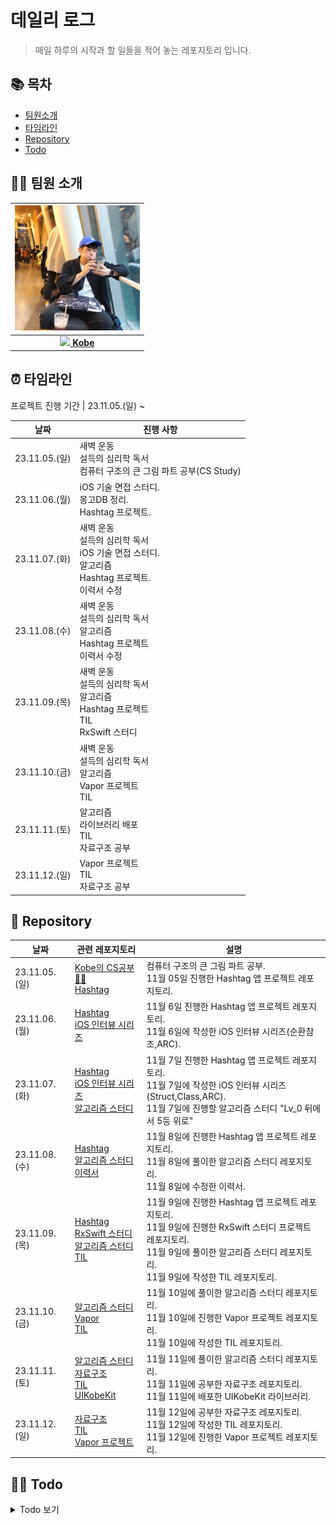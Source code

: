 # 데일리 로그
> 매일 하루의 시작과 할 일들을 적어 놓는 레포지토리 입니다.

## 📚 목차
- [팀원소개](#-팀원-소개)
- [타임라인](#-타임라인)
- [Repository](#-Repository)
- [Todo](#-Todo)

## 🧑‍💻 팀원 소개
| <img src="https://github.com/devKobe24/BranchTest/blob/main/IMG_5424.JPG?raw=true" width="200" height="200"/> |
| :-: |
| [<img src="https://hackmd.io/_uploads/SJEQuLsEh.png" width="20"/> **Kobe**](https://github.com/devKobe24) |

## ⏰ 타임라인
프로젝트 진행 기간 | 23.11.05.(일) ~ 

| 날짜 | 진행 사항 |
| -------- | -------- |
| 23.11.05.(일) | 새벽 운동</br> 설득의 심리학 독서</br>컴퓨터 구조의 큰 그림 파트 공부(CS Study)</br>|
| 23.11.06.(월) | iOS 기술 면접 스터디.</br>몽고DB 정리.</br>Hashtag 프로젝트.|
| 23.11.07.(화) | 새벽 운동</br> 설득의 심리학 독서</br>iOS 기술 면접 스터디.</br>알고리즘</br>Hashtag 프로젝트.</br>이력서 수정 |
| 23.11.08.(수) | 새벽 운동</br> 설득의 심리학 독서</br>알고리즘</br>Hashtag 프로젝트</br>이력서 수정</br> |
| 23.11.09.(목) | 새벽 운동</br> 설득의 심리학 독서</br>알고리즘</br>Hashtag 프로젝트</br>TIL</br>RxSwift 스터디</br>|
| 23.11.10.(금) | 새벽 운동</br> 설득의 심리학 독서</br>알고리즘</br>Vapor 프로젝트</br>TIL |
| 23.11.11.(토) | 알고리즘</br>라이브러리 배포</br>TIL</br>자료구조 공부 |
| 23.11.12.(일) | Vapor 프로젝트</br>TIL</br>자료구조 공부 |

## 💾 Repository

| 날짜 | 관련 레포지토리 | 설명 |
| -------- | -------- | -------- |
| 23.11.05.(일) | [Kobe의 CS공부 🧑‍💻](https://github.com/devKobe24/CS)</br>[Hashtag](https://github.com/devKobe24/hashtag/tree/main) | 컴퓨터 구조의 큰 그림 파트 공부.</br>11월 05일 진행한 Hashtag 앱 프로젝트 레포지토리. |
| 23.11.06.(월) | [Hashtag](https://github.com/devKobe24/hashtag)</br>[iOS 인터뷰 시리즈](https://github.com/devKobe24/iOS-Interview/blob/main/Interview/content/231106.md) | 11월 6일 진행한 Hashtag 앱 프로젝트 레포지토리.</br>11월 6일에 작성한 iOS 인터뷰 시리즈(순환참조,ARC).|
| 23.11.07.(화) | [Hashtag](https://github.com/devKobe24/hashtag)</br>[iOS 인터뷰 시리즈](https://github.com/devKobe24/iOS-Interview)</br>[알고리즘 스터디](https://github.com/devKobe24/algorithm)</br> | 11월 7일 진행한 Hashtag 앱 프로젝트 레포지토리.</br>11월 7일에 작성한 iOS 인터뷰 시리즈(Struct,Class,ARC).</br>11월 7일에 진행할 알고리즘 스터디 "Lv_0 뒤에서 5등 위로"
| 23.11.08.(수) | [Hashtag](https://github.com/devKobe24/hashtag)</br>[알고리즘 스터디](https://github.com/devKobe24/algorithm)</br>[이력서](https://github.com/devKobe24) | 11월 8일에 진행한 Hashtag 앱 프로젝트 레포지토리.</br>11월 8일에 풀이한 알고리즘 스터디 레포지토리.</br>11월 8일에 수정한 이력서.
| 23.11.09.(목) | [Hashtag](https://github.com/devKobe24/hashtag)</br>[RxSwift 스터디](https://github.com/devKobe24/RxSwift-Study)</br>[알고리즘 스터디](https://github.com/devKobe24/algorithm)</br>[TIL](https://github.com/devKobe24/TIL)</br>| 11월 9일에 진행한 Hashtag 앱 프로젝트 레포지토리.</br>11월 9일에 진행한 RxSwift 스터디 프로젝트 레포지토리.</br>11월 9일에 풀이한 알고리즘 스터디 레포지토리.</br> 11월 9일에 작성한 TIL 레포지토리. |
| 23.11.10.(금) |[알고리즘 스터디](https://github.com/devKobe24/algorithm)</br>[Vapor](https://github.com/devKobe24/Webauthn_API_Tutorial)</br>[TIL](https://github.com/devKobe24/TIL)</br> | 11월 10일에 풀이한 알고리즘 스터디 레포지토리.</br>11월 10일에 진행한 Vapor 프로젝트 레포지토리.</br>11월 10일에 작성한 TIL 레포지토리.</br>|
| 23.11.11.(토) |[알고리즘 스터디](https://github.com/devKobe24/algorithm)</br>[자료구조](https://github.com/devKobe24/DataStructurel)</br>[TIL](https://github.com/devKobe24/TIL)</br>[UIKobeKit](https://github.com/devKobe24/UIKobeKit)</br> | 11월 11일에 풀이한 알고리즘 스터디 레포지토리.</br>11월 11일에 공부한 자료구조 레포지토리.</br>11월 11일에 배포한 UIKobeKit 라이브러리.</br>|
| 23.11.12.(일) |[자료구조](https://github.com/devKobe24/DataStructurel)</br>[TIL](https://github.com/devKobe24/TIL)</br>[Vapor 프로젝트](https://github.com/devKobe24/Webauthn_API_Tutorial)</br> | 11월 12일에 공부한 자료구조 레포지토리.</br>11월 12일에 작성한 TIL 레포지토리.</br>11월 12일에 진행한 Vapor 프로젝트 레포지토리.</br>|

## 🙋‍♂️ Todo
<details>
<summary>Todo 보기</summary>

- 23.11.05.(일)
    - 5시 10분 기상 ~ 6시 10분 까지 운동을 했습니다.
    - 이후에 책을 읽을 예정이며, 오전에는 CS 스터디가 예정 되어 있습니다.
    - CS 스터디가 끝난 후에는 Hashtag 프로젝트에 집중할 생각입니다.

- [x] 새벽 운동.
- [x] 책 읽기(설득의 심리학).
- [x] 오전 CS 스터디.
- [x] Hashtag 프로젝트.

- 23.11.06.(월)
    - 5시30분 기상.
    - 새벽에는 iOS 기술 면접 스터디.
    - 이후에는 몽고DB 정리.
    - Hashtag 프로젝트.
    - RxSwift 공부.
    - 알고리즘 공부.

- [x] iOS 기술 면접 스터디
- [x] 몽고 DB 정리
- [x] Hashtag 프로젝트
- [ ] RxSwift 스터디
- [ ] 알고리즘

- 23.11.07.(화)
    - 3시00분 기상 ~ 4시 10분까지 운동.
    - 독서.
    - iOS 기술 면접 스터디
    - 알고리즘.
    - Hashtag 프로젝트.
    - 이력서 수정

- [x] 새벽 운동
- [x] 독서(설득의 심리학)
- [x] iOS 기술 면접 스터디
- [x] 알고리즘.(프로그래머스)
- [x] Hashtag 프로젝트
- [x] 이력서 수정

- 23.11.08.(수)
    - 5시 15분 기상 ~ 6시 30분까지 운동.
    - 독서
    - RxSwift 스터디
    - iOS 기술 면접 스터디
    - 알고리즘.
    - Hashtag 프로젝트.
    - 이력서 수정.

- [x] 새벽 운동.
- [x] 독서(설득의 심리학).
- [ ] RxSwift 스터디.
- [ ] iOS 기술 면접 스터디.
- [x] 알고리즘(프로그래머스).
- [x] Hashtag 프로젝트.
- [x] 이력서 수정.

- 23.11.09.(목)
    - 2시 55분 기상 ~ 3시 35분까지 운동.
    - 독서.
    - RxSwift 스터디.
    - iOS 기술 면접 스터디.
    - 알고리즘.
    - Hashtag 프로젝트.
    - TIL

- [x] 새벽 운동.
- [x] 독서(설득의 심리학).
- [x] RxSwift 스터디.
- [ ] iOS 기술 면접 스터디.
- [x] 알고리즘(프로그래머스).
- [x] Hashtag 프로젝트.
- [x] TIL

- 23.11.10.(금)
    - 5시 40분 기상 ~ 6시 40분 운동
    - 독서
    - Vapor 프로젝트
    - 알고리즘
    - TIL
    - Hastag 프로젝트

- [x] 새벽 운동.
- [x] 독서(설득의 심리학).
- [x] Vapor 프로젝트
- [x] 알고리즘
- [x] TIL
- [ ] Hastag 프로젝트
    
- 23.11.11.(토)
    - 2시 20분 기상
    - 독서(설득의 심리학)
    - 자료구조 공부
    - 알고리즘
    - TIL
    - 

- [ ] 독서(설득의 심리학)
- [x] 자료구조 공부
- [x] 알고리즘
- [x] TIL
    
- 23.11.12.(일)
    - 5시 10분 기상
    - 독서(설득의 심리학)
    - 자료구조 공부
    - 알고리즘
    - TIL
    - iOS 인터뷰 시리즈

- [x] 독서
- [x] 자료구조 공부
- [ ] 알고리즘
- [x] TIL
- [ ] iOS 인터뷰 시리즈

</details>

</details>


